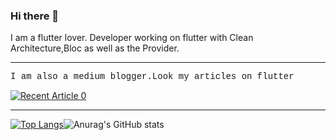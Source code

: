 ### Hi there 👋

I am a flutter lover. Developer working on flutter with Clean Architecture,Bloc as well as the Provider.

------------------------------------------------------------------------------------------------------------------------------------------------------------------

<p style = "font-family:courier,arial,helvetica;">
I am also a medium blogger.Look my articles on flutter</p>

<a target="_blank" href="https://github-readme-medium-recent-article.vercel.app/medium/@sahasuthpala/0?theme=dark"><img src="https://github-readme-medium-recent-article.vercel.app/medium/@sahasuthpala/0?theme=dark" alt="Recent Article 0"> 

------------------------------------------------------------------------------------------------------------------------------------------------------------------

[![Top Langs](https://github-readme-stats.vercel.app/api/top-langs/?username=Dineth95&theme=dark)](https://github.com/Dineth95/github-readme-stats/?&theme=dark)![Anurag's GitHub stats](https://github-readme-stats.vercel.app/api?username=Dineth95&theme=dark&show_icons=true)




